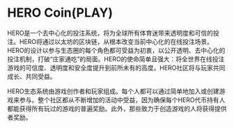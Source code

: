 # HERO Coin(PLAY)

HERO是一个去中心化的投注系统，将为全球所有体育迷带来透明度和可信的投注。HERO将通过以太坊的区块链，从根本改变当前中心化的在线投注场景。HERO的设计以参与生态圈的每个角色都可受益为初衷，以公开透明、去中心化的投注机制，打破“庄家通吃”的局面。HERO的使命简单且强大：将全世界在线投注游戏的可信度、透明度和安全度提升到前所未有的高度。HERO社区将与玩家共同成长、共同受益。

HERO生态系统由游戏创作者和玩家组成。每个人都可以通过简单地加入或创建游戏来参与。整个社区都从不断增加的活动中受益，因为确保每个HERO代币持有人都能获得所有玩过的游戏的普遍奖励。此外，那些致力于创造游戏的人将获得提供者奖励。

